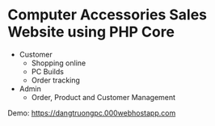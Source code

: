 # Computer Accessories Sales Website using PHP Core
- Customer
  + Shopping online
  + PC Builds
  + Order tracking
- Admin
  + Order, Product and Customer Management

Demo: https://dangtruongpc.000webhostapp.com

